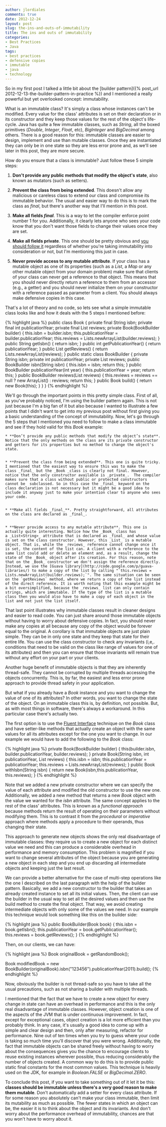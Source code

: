```yaml
---
author: jlordiales
comments: true
date: 2012-12-24
layout: post
slug: the-ins-and-outs-of-immutability
title: The ins and outs of immutability
categories:
- Best Practices
- Java
tags:
- best practices
- defensive copies
- immutable
- java
- technology
---
```


So in my first post I talked a little bit about the [builder pattern]({% post_url 2012-12-13-the-builder-pattern-in-practice %}) and I mentioned a really powerful but yet overlooked concept: immutability.

What is an immutable class? It's simply a class whose instances can't be modified. Every value for the class' attributes is set on their declaration or in its constructor and they keep those values for the rest of the object's life-cycle. Java has quite a few immutable classes, such as _String_, all the boxed primitives (_Double_, _Integer_, _Float_, etc), _BigInteger_ and _BigDecimal_ among others. There is a good reason for this: immutable classes are easier to design, implement and use than mutable classes. Once they are instantiated they can only be in one state so they are less error prone and, as we'll see later in this post, they are more secure.

How do you ensure that a class is immutable? Just follow these 5 simple steps:



	
  1. **Don't provide any public methods that modify the object's state**, also known as mutators (such as setters).

	
  2. **Prevent the class from being extended**. This doesn't allow any malicious or careless class to extend our class and compromise its immutable behavior. The usual and easier way to do this is to mark the class as _final_, but there's another way that I'll mention in this post.

	
  3. **Make all fields _final_**. This is a way to let the compiler enforce point number 1 for you. Additionally, it clearly lets anyone who sees your code know that you don't want those fields to change their values once they are set.

	
  4. **Make all fields private**. This one should be pretty obvious and [you should follow it](http://www.javaworld.com/jw-05-2001/jw-0518-encapsulation.html) regardless of whether you're taking immutability into consideration or not, but I'm mentioning this just in case.

	
  5. **Never provide access to any mutable attribute**. If your class has a mutable object as one of its properties (such as a _List_, a _Map_ or any other mutable object from your domain problem) make sure that clients of your class can never get a reference to that object. This means that you should never directly return a reference to them from an accessor (e.g., a getter) and you should never initialize them on your constructor with a reference passed as parameter from a client. You should always make defensive copies in this case.


That's a lot of theory and no code, so lets see what a simple immutable class looks like and how it deals with the 5 steps I mentioned before:

{% highlight java %}
public class Book {
    private final String isbn;
    private final int publicationYear;
    private final List reviews;
    private Book(BookBuilder builder) {
        this.isbn = builder.isbn;
        this.publicationYear = builder.publicationYear;
        this.reviews = Lists.newArrayList(builder.reviews);
    }
    public String getIsbn() {
        return isbn;
    }
    public int getPublicationYear() {
        return publicationYear;
    }
    public List getReviews() {
        return Lists.newArrayList(reviews);
    }
    public static class BookBuilder {
        private String isbn;
        private int publicationYear;
        private List reviews;
        public BookBuilder isbn(String isbn) {
            this.isbn = isbn;
            return this;
        }
        public BookBuilder publicationYear(int year) {
            this.publicationYear = year;
            return this;
        }
        public BookBuilder reviews(List reviews) {
            this.reviews = reviews == null ? new ArrayList() : reviews;
            return this;
        }
        public Book build() {
            return new Book(this);
        }
    }
}
{% endhighlight %}

We'll go through the important points in this pretty simple class. First of all, as you've probably noticed, I'm using the builder pattern again. This is not just because I'm a big fan of it but also because I wanted to illustrate a few points that I didn't want to get into my previous post without first giving you a basic understanding of the concept of immutability. Now, let's go through the 5 steps that I mentioned you need to follow to make a class immutable and see if they hold valid for this _Book_ example:




	
    * **Don’t provide any public methods that modify the object’s state**. Notice that the only methods on the class are its private constructor and getters for its properties but no method to change the object's state.

	
    * **Prevent the class from being extended**. This one is quite tricky. I mentioned that the easiest way to ensure this was to make the class _final_ but the _Book _class is clearly not final. However, notice that the only constructor available is _private_.  The compiler makes sure that a class without public or protected constructors cannot be  subclassed. So in this case the _final_ keyword on the class declaration is not necessary but it might be a good idea to include it anyway just to make your intention clear to anyone who sees your code.

	
    * **Make all fields _final_**. Pretty straightforward, all attributes on the class are declared as _final_.

	
    * **Never provide access to any mutable attribute**. This one is actually quite interesting. Notice how the _Book_ class has a _List<String>_ attribute that is declared as _final_ and whose value is set on the class constructor. However, this _List_ is a mutable object. That is, while the _reviews_ reference cannot change once it is set, the content of the list can. A client with a reference to the same list could add or delete an element and, as a result, change the state of the _Book_ object after its creation. For this reason, note that on the _Book_ constructor we don't assign the reference directly. Instead, we use the [Guava library](http://code.google.com/p/guava-libraries/) to make a copy of the list by calling "`this.reviews = Lists.newArrayList(builder.reviews);`". The same situation can be seen on the `getReviews` method, where we return a copy of the list instead of the direct reference. It is worth noting that this example might be a bit oversimplified, because the _reviews_ list can only contain strings, which are immutable. If the type of the list is a mutable class then you would also have to make a copy of each object in the list and not just the list itself.



That last point illustrates why immutable classes result in cleaner designs and easier to read code. You can just share around those immutable objects without having to worry about defensive copies. In fact, you should never make any copies at all because any copy of the object would be forever equal to the original. A corollary is that immutable objects are just plain simple. They can be in only one state and they keep that state for their entire life. You can use the class constructor to check any invariants (i,e,. conditions that need to be valid on the class like range of values for one of its attributes) and then you can ensure that those invariants will remain true without any effort on your part or your clients.

Another huge benefit of immutable objects is that they are inherently thread-safe. They cannot be corrupted by multiple threads accessing the objects concurrently. This is, by far, the easiest and less error prone approach to provide thread safety in your application.

But what if you already have a _Book_ instance and you want to change the value of one of its attributes? In other words, you want to change the state of the object. On an immutable class this is, by definition, not possible. But, as with most things in software, there's always a workaround. In this particular case there's actually two.

The first option is to use the [Fluent Interface](http://martinfowler.com/bliki/FluentInterface.html) technique on the _Book_ class and have setter-like methods that actually create an object with the same values for all its attributes except for the one you want to change. In our example we would have to add the following to the _Book_ class:

{% highlight java %}
    private Book(BookBuilder builder) {
        this(builder.isbn, builder.publicationYear, builder.reviews);
    }
    private Book(String isbn, int publicationYear, List reviews) {
        this.isbn = isbn;
        this.publicationYear = publicationYear;
        this.reviews = Lists.newArrayList(reviews);
    }
    public Book withIsbn(String isbn) {
        return new Book(isbn,this.publicationYear, this.reviews);
    }
{% endhighlight %}

Note that we added a new private constructor where we can specify the value of each attribute and modified the old constructor to use the new one. Additionally, we added a new method that returns a new _Book_ object with the value we wanted for the _isbn_ attribute. The same concept applies to the rest of the class' attributes. This is known as a _functional approach_ because methods return the result of operating on their parameters without modifying them. This is to contrast it from the _procedural_ or _imperative_ approach where methods apply a procedure to their operands, thus changing their state.

This approach to generate new objects shows the only real disadvantage of immutable classes: they require us to create a new object for each distinct value we need and this can produce a considerable overhead in performance and memory consumption. This problem is magnified if you want to change several attributes of the object because you are generating a new object in each step and you end up discarding all intermediate objects and keeping just the last result.

We can provide a better alternative for the case of multi-step operations like the one I described on the last paragraph with the help of the builder pattern. Basically, we add a new constructor to the builder that takes an already created instance to set all its initial values. Then, the client can use the builder in the usual way to set all the desired values and then use the build method to create the final object. That way, we avoid creating intermediate objects with only some of the values we need. In our example this technique would look something like this on the builder side:

{% highlight java %}
public BookBuilder(Book book) {
    this.isbn = book.getIsbn();
    this.publicationYear = book.getPublicationYear();
    this.reviews = book.getReviews();
}
{% endhighlight %}

Then, on our clients, we can have:

{% highlight java %}
Book originalBook = getRandomBook();

Book modifiedBook = new BookBuilder(originalBook).isbn("123456").publicationYear(2011).build();
{% endhighlight %}

Now, obviously the builder is not thread-safe so you have to take all the usual precautions, such as not sharing a builder with multiple threads.

I mentioned that the fact that we have to create a new object for every change in state can have an overhead in performance and this is the only real disadvantage of immutable classes. However, object creation is one of the aspects of the JVM that is under continuous improvement. In fact, except for exceptional cases, object creation is a lot more efficient than you probably think. In any case, it's usually a good idea to come up with a simple and clear design and then, only after measuring, refactor for performance. Nine out of ten times when you try to guess where your code is taking so much time you'll discover that you were wrong. Additionally, the fact that immutable objects can be shared freely without having to worry about the consequences gives you the chance to encourage clients to reuse existing instances wherever possible, thus reducing considerably the number of objects created. A common way to do this is to provide public static final constants for the most common values. This technique is heavily used on the JDK, for example in _Boolean.FALSE_ or _BigDecimal.ZERO_. 

To conclude this post, if you want to take something out of it let it be this: **classes should be immutable unless there's a very good reason to make them mutable**. Don't automatically add a setter for every class attribute. If for some reason you absolutely can't make your class immutable, then limit its mutability as much as possible. The fewer states in which an object can be, the easier it is to think about the object and its invariants. And don't worry about the performance overhead of immutability, chances are that you won't have to worry about it.
